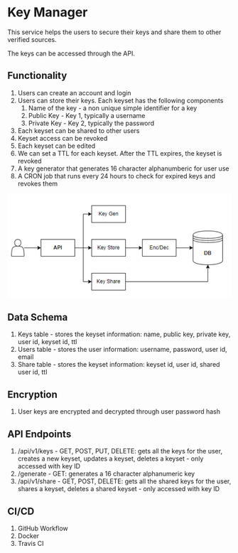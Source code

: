 # Key Manager

This service helps the users to secure their keys and share them to other verified sources.

The keys can be accessed through the API.

## Functionality
1. Users can create an account and login
2. Users can store their keys. Each keyset has the following components
   1. Name of the key - a non unique simple identifier for a key
   2. Public Key - Key 1, typically a username
   3. Private Key - Key 2, typically the password
3. Each keyset can be shared to other users
4. Keyset access can be revoked
5. Each keyset can be edited
6. We can set a TTL for each keyset. After the TTL expires, the keyset is revoked
7. A key generator that generates 16 character alphanumberic for user use
8. A CRON job that runs every 24 hours to check for expired keys and revokes them

![Alt text](static/image.png)

## Data Schema
1. Keys table - stores the keyset information: name, public key, private key, user id, keyset id, ttl
2. Users table - stores the user information: username, password, user id, email
3. Share table - stores the keyset information: keyset id, user id, shared user id, ttl

## Encryption
1. User keys are encrypted and decrypted through user password hash

## API Endpoints
1. /api/v1/keys - GET, POST, PUT, DELETE: gets all the keys for the user, creates a new keyset, updates a keyset, deletes a keyset - only accessed with key ID
2. /generate - GET: generates a 16 character alphanumeric key
3. /api/v1/share - GET, POST, DELETE: gets all the shared keys for the user, shares a keyset, deletes a shared keyset - only accessed with key ID

## CI/CD
1. GitHub Workflow
2. Docker
3. Travis CI
